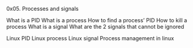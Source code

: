 0x05. Processes and signals

What is a PID
What is a process
How to find a process’ PID
How to kill a process
What is a signal
What are the 2 signals that cannot be ignored

Linux PID
Linux process
Linux signal
Process management in linux

